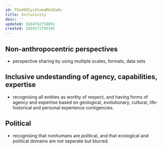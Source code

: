 ```yaml
---
id: F5e4SRIyx3tumqM4dZw0x
title: Inclusivity
desc: ''
updated: 1634782750891
created: 1634272795342
---
```



## Non-anthropocentric perspectives

- perspective sharing by using multiple scales, formats, data sets

## Inclusive undestanding of agency, capabilities, expertise

- recognising all entities as worthy of respect, and having forms of agency and expertise based on geological, evolutionary, cultural, life-historical and personal experience contigencies.

## Political 

- recognising that nonhumans are political, and that ecological and political domains are not seperate but blurred.
